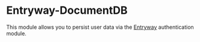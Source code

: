 # Entryway-DocumentDB

This module allows you to persist user data via the [Entryway](https://github.com/cdellinger/entryway) authentication module.
